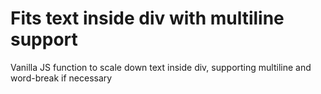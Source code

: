 # Fits text inside div with multiline support
Vanilla JS function to scale down text inside div, supporting multiline and word-break if necessary
